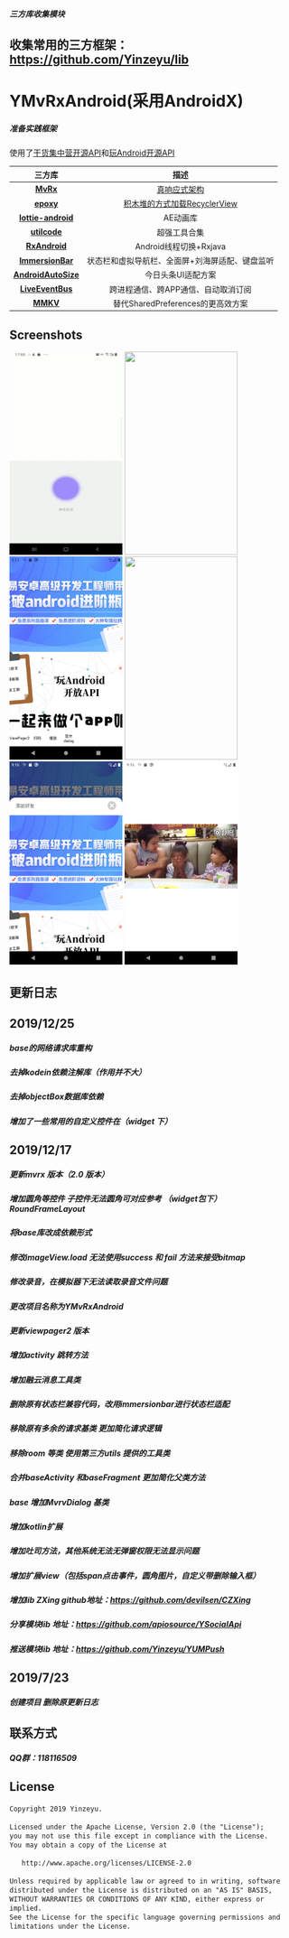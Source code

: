 ##### 三方库收集模块
## 收集常用的三方框架：https://github.com/Yinzeyu/lib
# YMvRxAndroid(采用AndroidX)
##### 准备实践框架
使用了[干货集中营开源API](http://gank.io/api)和[玩Android开源API](https://www.wanandroid.com/blog/show/2)

三方库|描述
:-:|:-:
**[MvRx](https://github.com/airbnb/MvRx)**|[真响应式架构](https://www.jianshu.com/p/53240a44ec49)
**[epoxy](https://github.com/airbnb/epoxy)**|[积木堆的方式加载RecyclerView](https://www.jianshu.com/p/d62ade6077c9)
**[lottie-android](https://github.com/airbnb/lottie-android)**|AE动画库
**[utilcode](https://github.com/Blankj/AndroidUtilCode/blob/master/lib/utilcode/README-CN.md)**|超强工具合集
**[RxAndroid](https://github.com/ReactiveX/RxAndroid)**|Android线程切换+Rxjava
**[ImmersionBar](https://github.com/gyf-dev/ImmersionBar)**|状态栏和虚拟导航栏、全面屏+刘海屏适配、键盘监听
**[AndroidAutoSize](https://github.com/JessYanCoding/AndroidAutoSize)**|今日头条UI适配方案
**[LiveEventBus](https://github.com/JeremyLiao/LiveEventBus)**|跨进程通信、跨APP通信、自动取消订阅
**[MMKV](https://github.com/Tencent/MMKV)**|替代SharedPreferences的更高效方案

## Screenshots

<div align:left;display:inline; xmlns:align="http://www.w3.org/1999/xhtml">
<img width="200" height="360" src="/image/5kzlc-ahlcy.gif"/>
<img width="200" height="360" src="/image/Screenshot_20191029-172227"/>
<img width="200" height="360" src="/image/Screenshot_1571908550.png"/>
<img width="200" height="360" src="/image/Screenshot_20191029-172234.png"/>
<img width="200" height="360" src="/image/Screenshot_1571908583.png"/>
<img width="200" height="360" src="/image/Screenshot_1571908590.png"/>

</div>

## 更新日志

##  2019/12/25
##### base的网络请求库重构
##### 去掉kodein依赖注解库（作用并不大）
##### 去掉objectBox数据库依赖
##### 增加了一些常用的自定义控件在（widget 下）

## 2019/12/17
##### 更新mvrx 版本（2.0 版本）
##### 增加圆角等控件 子控件无法圆角可对应参考 （widget包下）RoundFrameLayout
##### 将base库改成依赖形式 
##### 修改imageView.load 无法使用success 和 fail  方法来接受bitmap
##### 修改录音，在模拟器下无法读取录音文件问题
##### 更改项目名称为YMvRxAndroid
##### 更新viewpager2 版本
##### 增加activity 跳转方法
##### 增加融云消息工具类
##### 删除原有状态栏兼容代码，改用immersionbar进行状态栏适配
##### 移除原有多余的请求基类 更加简化请求逻辑
##### 移除room 等类 使用第三方utils 提供的工具类
##### 合并baseActivity  和baseFragment 更加简化父类方法
##### base 增加MvrvDialog 基类
##### 增加kotlin扩展
##### 增加吐司方法，其他系统无法无弹窗权限无法显示问题
##### 增加扩展view（包括span点击事件，圆角图片，自定义带删除输入框）
##### 增加lib ZXing   github地址：https://github.com/devilsen/CZXing
##### 分享模块lib 地址：https://github.com/apiosource/YSocialApi
##### 推送模块lib 地址：https://github.com/Yinzeyu/YUMPush

##  2019/7/23
##### 创建项目 删除原更新日志

## 联系方式
##### QQ群：118116509

License
-------

```
Copyright 2019 Yinzeyu.

Licensed under the Apache License, Version 2.0 (the "License");
you may not use this file except in compliance with the License.
You may obtain a copy of the License at

   http://www.apache.org/licenses/LICENSE-2.0

Unless required by applicable law or agreed to in writing, software
distributed under the License is distributed on an "AS IS" BASIS,
WITHOUT WARRANTIES OR CONDITIONS OF ANY KIND, either express or implied.
See the License for the specific language governing permissions and
limitations under the License.
```
